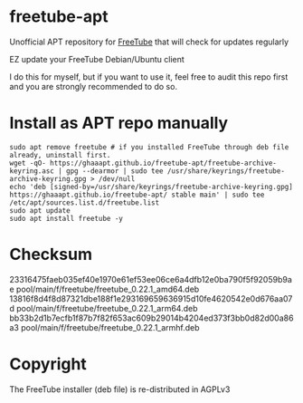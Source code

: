 # freetube-apt
Unofficial APT repository for [FreeTube](https://github.com/FreeTubeApp/FreeTube) that will check for updates regularly

EZ update your FreeTube Debian/Ubuntu client

I do this for myself, but if you want to use it, feel free to audit this repo first and you are strongly recommended to do so.

# Install as APT repo manually
```shell
sudo apt remove freetube # if you installed FreeTube through deb file already, uninstall first.
wget -qO- https://ghaaapt.github.io/freetube-apt/freetube-archive-keyring.asc | gpg --dearmor | sudo tee /usr/share/keyrings/freetube-archive-keyring.gpg > /dev/null
echo 'deb [signed-by=/usr/share/keyrings/freetube-archive-keyring.gpg] https://ghaaapt.github.io/freetube-apt/ stable main' | sudo tee /etc/apt/sources.list.d/freetube.list
sudo apt update
sudo apt install freetube -y
```

# Checksum
23316475faeb035ef40e1970e61ef53ee06ce6a4dfb12e0ba790f5f92059b9ae  pool/main/f/freetube/freetube_0.22.1_amd64.deb  
13816f8d4f8d87321dbe188f1e293169659636915d10fe4620542e0d676aa07d  pool/main/f/freetube/freetube_0.22.1_arm64.deb  
bb33b2d1b7ecfb1f87b7f82f653ac609b29014b4204ed373f3bb0d82d00a86a3  pool/main/f/freetube/freetube_0.22.1_armhf.deb  


# Copyright
The FreeTube installer (deb file) is re-distributed in AGPLv3
